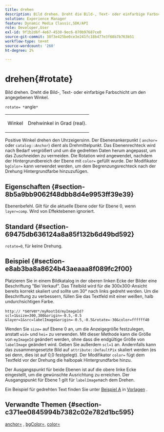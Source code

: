```yaml
---
title: drehen
description: Bild drehen. Dreht die Bild-, Text- oder einfarbige Farbschicht um den angegebenen Winkel.
solution: Experience Manager
feature: Dynamic Media Classic,SDK/API
role: Developer,User
exl-id: 9f1b2d6f-4e67-4530-9ec6-870b97687ce0
source-git-commit: 38f3e425be0ce3e241fc18b477e3f68b7b763b51
workflow-type: tm+mt
source-wordcount: '260'
ht-degree: 2%

---
```


# drehen{#rotate}

Bild drehen. Dreht die Bild-, Text- oder einfarbige Farbschicht um den angegebenen Winkel.

`rotate= *`angle`*`

<table id="simpletable_5531ED4C2099411DB404657E12B05314"> 
 <tr class="strow"> 
  <td class="stentry"> <p><span class="varname"> Winkel</span> </p> </td> 
  <td class="stentry"> <p>Drehwinkel in Grad (real). </p></td> 
 </tr> 
</table>

Positive Winkel drehen den Uhrzeigersinn. Der Ebenenankerpunkt ( `anchor=` oder `catalog::Anchor`) dient als Drehmittelpunkt. Das Ebenenrechteck wird nach Bedarf vergrößert und um die gedrehten Daten herum angepasst, um das Zuschneiden zu vermeiden. Die Rotation wird angewendet, nachdem der Hintergrundbereich der Ebene mit `color=` gefüllt wurde. Der Modifikator `bgColor=` kann verwendet werden, um dem Begrenzungsrechteck nach der Drehung Hintergrundfarbe hinzuzufügen.

## Eigenschaften {#section-8b5a9bb9062f48dbb8d4e9953ff39e39}

Ebenenbefehl. Gilt für die aktuelle Ebene oder für Ebene 0, wenn `layer=comp`. Wird von Effektebenen ignoriert.

## Standard {#section-69475db636124a8a85f132b6d49bd592}

`rotate=0`, für keine Drehung.

## Beispiel {#section-e8ab3ba8a8624b43aeaaa8f089fc2f00}

Platzieren Sie in einem Bildkatalog in der oberen linken Ecke der Bilder eine Beschriftung &quot;Bei Verkauf&quot;. Das Titelbild wird für die 300x300-Ansicht bereits korrekt skaliert und sollte um 30° nach links gedreht werden. Um die Beschriftung zu verbessern, füllen Sie das Textfeld mit einer weißen, halb undurchsichtigen Farbe.

`http:// *`server`*/myRootId/myImageId?scl=1&size=300,300&origin=-0.5,-0.5 &layer=1&src=labelImage&origin=-0.5,-0.5&rotate=-30&color=ffffff40`

Wenden Sie `size=` auf Ebene 0 an, um die Anzeigegröße festzulegen, anstatt `wid=` und `hei=` zu verwenden. Mit dieser Methode kann die Größe von `myImageId` geändert werden, ohne dass die endgültige Größe von `labelImage` geändert wird. Geben Sie außerdem `scl=1` an. Andernfalls kann das zusammengesetzte Bild auf `attribute::DefaultPix` skaliert werden (es sei denn, dies ist auf 0,0 festgelegt). Der Modifikator `color=` fügt dem Textfeld vor der Drehung die halbopak Hintergrundfarbe hinzu.

Der Ausgangspunkt für beide Ebenen ist auf die obere linke Ecke eingestellt, um die gewünschte Ausrichtung zu erreichen. Der Ausgangspunkt für Ebene 1 gilt für `labelImage`nach dem Drehen.

Ein Beispiel für gedrehten Text finden Sie unter [Beispiel A](../../../../../is-api/http-ref/image-serving-api-ref/c-http-protocol-reference/c-templates/r-example-a.md#reference-c78ea82e8a1646738e764fa6685dfbac) in [Vorlagen](../../../../../is-api/http-ref/image-serving-api-ref/c-http-protocol-reference/c-templates/c-templates.md#concept-3cd2d2adae0e41b2979b9640244d4d3e) .

## Verwandte Themen {#section-c371ee0845994b7382c02e782d1bc595}

[anchor=](../../../../../is-api/http-ref/image-serving-api-ref/c-http-protocol-reference/c-command-reference/r-anchor.md#reference-6661e548ab284b82828d8d94c8ddeb7c) , [bgColor=](../../../../../is-api/http-ref/image-serving-api-ref/c-http-protocol-reference/c-command-reference/r-bgcolor.md#reference-441371ba4ef54fe781887c5ae448f6ab), [color=](/help/aem-is-ir-api/is-api/http-ref/image-serving-api-ref/c-http-protocol-reference/c-data-types/r-is-http-color.md)

